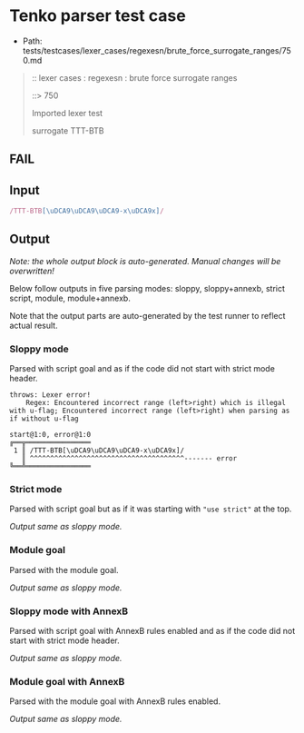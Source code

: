 # Tenko parser test case

- Path: tests/testcases/lexer_cases/regexesn/brute_force_surrogate_ranges/750.md

> :: lexer cases : regexesn : brute force surrogate ranges
>
> ::> 750
>
> Imported lexer test
>
> surrogate TTT-BTB

## FAIL

## Input

`````js
/TTT-BTB[\uDCA9\uDCA9\uDCA9-x\uDCA9x]/
`````

## Output

_Note: the whole output block is auto-generated. Manual changes will be overwritten!_

Below follow outputs in five parsing modes: sloppy, sloppy+annexb, strict script, module, module+annexb.

Note that the output parts are auto-generated by the test runner to reflect actual result.

### Sloppy mode

Parsed with script goal and as if the code did not start with strict mode header.

`````
throws: Lexer error!
    Regex: Encountered incorrect range (left>right) which is illegal with u-flag; Encountered incorrect range (left>right) when parsing as if without u-flag

start@1:0, error@1:0
╔══╦════════════════
 1 ║ /TTT-BTB[\uDCA9\uDCA9\uDCA9-x\uDCA9x]/
   ║ ^^^^^^^^^^^^^^^^^^^^^^^^^^^^^^^^^^^^^^------- error
╚══╩════════════════

`````

### Strict mode

Parsed with script goal but as if it was starting with `"use strict"` at the top.

_Output same as sloppy mode._

### Module goal

Parsed with the module goal.

_Output same as sloppy mode._

### Sloppy mode with AnnexB

Parsed with script goal with AnnexB rules enabled and as if the code did not start with strict mode header.

_Output same as sloppy mode._

### Module goal with AnnexB

Parsed with the module goal with AnnexB rules enabled.

_Output same as sloppy mode._
